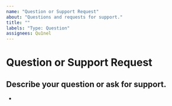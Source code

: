 ```yaml
---
name: "Question or Support Request"
about: "Questions and requests for support."
title: ""
labels: "Type: Question"
assignees: Qu1nel
---
```


# **Question or Support Request**

## **Describe your question or ask for support.**

-
